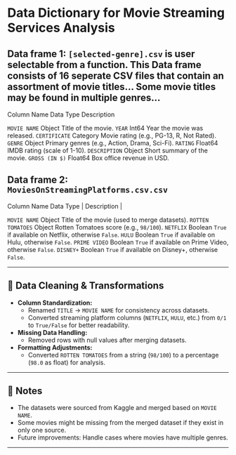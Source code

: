 # Data Dictionary for Movie Streaming Services Analysis


## Data frame 1: `[selected-genre].csv` is user selectable from a function.  This Data frame consists of 16 seperate CSV files that contain an assortment of movie titles... Some movie titles may be found in multiple genres...

Column Name     Data Type   Description 

`MOVIE NAME`     Object      Title of the movie.
`YEAR`           Int64       Year the movie was released.
`CERTIFICATE`    Category    Movie rating (e.g., PG-13, R, Not Rated).
`GENRE`          Object      Primary genres (e.g., Action, Drama, Sci-Fi).
`RATING`         Float64     IMDB rating (scale of 1-10).
`DESCRIPTION`    Object      Short summary of the movie.
`GROSS (IN $)`   Float64     Box office revenue in USD. 


## Data frame 2: `MoviesOnStreamingPlatforms.csv.csv`

Column Name       Data Type  | Description |

`MOVIE NAME`         Object      Title of the movie (used to merge datasets).
`ROTTEN TOMATOES`    Object      Rotten Tomatoes score (e.g., `98/100`).
`NETFLIX`            Boolean     `True` if available on Netflix, otherwise `False`.
`HULU`               Boolean     `True` if available on Hulu, otherwise `False`.
`PRIME VIDEO`        Boolean     `True` if available on Prime Video, otherwise `False`.
`DISNEY+`            Boolean     `True` if available on Disney+, otherwise `False`.

---

## 🔹 Data Cleaning & Transformations
- **Column Standardization:**  
  - Renamed `TITLE` → `MOVIE NAME` for consistency across datasets.
  - Converted streaming platform columns (`NETFLIX`, `HULU`, etc.) from `0/1` to `True/False` for better readability.
- **Missing Data Handling:**  
  - Removed rows with null values after merging datasets.
- **Formatting Adjustments:**  
  - Converted `ROTTEN TOMATOES` from a string (`98/100`) to a percentage (`98.0` as float) for analysis.

---

## 📍 Notes
- The datasets were sourced from Kaggle and merged based on `MOVIE NAME`.
- Some movies might be missing from the merged dataset if they exist in only one source.
- Future improvements: Handle cases where movies have multiple genres.

---
